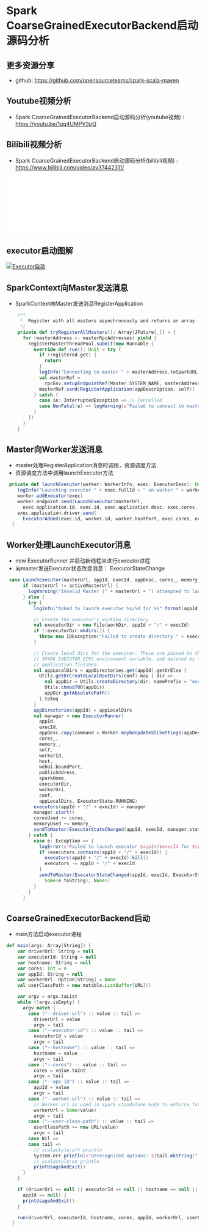 # Spark CoarseGrainedExecutorBackend启动源码分析

## 更多资源分享
- github: https://github.com/opensourceteams/spark-scala-maven

## Youtube视频分析
- Spark CoarseGrainedExecutorBackend启动源码分析(youtube视频) :  https://youtu.be/1qg4UMPV3pQ​

## Bilibili视频分析
- Spark CoarseGrainedExecutorBackend启动源码分析(bilibili视频) :  https://www.bilibili.com/video/av37442311/

<iframe src="//player.bilibili.com/player.html?aid=37442311&page=1" scrolling="no" border="0" frameborder="no" framespacing="0" allowfullscreen="true"> </iframe>

## executor启动图解

[![Executor启动](https://github.com/opensourceteams/spark-scala-maven/blob/master/md/images/spark/Executor%E5%90%AF%E5%8A%A8.png "Executor启动")](https://github.com/opensourceteams/spark-scala-maven/blob/master/md/images/spark/Executor%E5%90%AF%E5%8A%A8.png "Executor启动")

## SparkContext向Master发送消息
- SparkContext向Master发送消息RegisterApplication

```scala
    /**
     *  Register with all masters asynchronously and returns an array `Future`s for cancellation.
     */
    private def tryRegisterAllMasters(): Array[JFuture[_]] = {
      for (masterAddress <- masterRpcAddresses) yield {
        registerMasterThreadPool.submit(new Runnable {
          override def run(): Unit = try {
            if (registered.get) {
              return
            }
            logInfo("Connecting to master " + masterAddress.toSparkURL + "...")
            val masterRef =
              rpcEnv.setupEndpointRef(Master.SYSTEM_NAME, masterAddress, Master.ENDPOINT_NAME)
            masterRef.send(RegisterApplication(appDescription, self))
          } catch {
            case ie: InterruptedException => // Cancelled
            case NonFatal(e) => logWarning(s"Failed to connect to master $masterAddress", e)
          }
        })
      }
    }
```

## Master向Worker发送消息
- master处理RegisterApplication消息时调用，资源调度方法
- 资源调度方法中调用launchExecutor方法

```scala
 private def launchExecutor(worker: WorkerInfo, exec: ExecutorDesc): Unit = {
    logInfo("Launching executor " + exec.fullId + " on worker " + worker.id)
    worker.addExecutor(exec)
    worker.endpoint.send(LaunchExecutor(masterUrl,
      exec.application.id, exec.id, exec.application.desc, exec.cores, exec.memory))
    exec.application.driver.send(
      ExecutorAdded(exec.id, worker.id, worker.hostPort, exec.cores, exec.memory))
  }
```

## Worker处理LaunchExecutor消息
- new ExecutorRunner 并启动新线程来进行executor进程
- 向master发送Executor状态改变消息： ExecutorStateChange


```scala
 case LaunchExecutor(masterUrl, appId, execId, appDesc, cores_, memory_) =>
      if (masterUrl != activeMasterUrl) {
        logWarning("Invalid Master (" + masterUrl + ") attempted to launch executor.")
      } else {
        try {
          logInfo("Asked to launch executor %s/%d for %s".format(appId, execId, appDesc.name))

          // Create the executor's working directory
          val executorDir = new File(workDir, appId + "/" + execId)
          if (!executorDir.mkdirs()) {
            throw new IOException("Failed to create directory " + executorDir)
          }

          // Create local dirs for the executor. These are passed to the executor via the
          // SPARK_EXECUTOR_DIRS environment variable, and deleted by the Worker when the
          // application finishes.
          val appLocalDirs = appDirectories.get(appId).getOrElse {
            Utils.getOrCreateLocalRootDirs(conf).map { dir =>
              val appDir = Utils.createDirectory(dir, namePrefix = "executor")
              Utils.chmod700(appDir)
              appDir.getAbsolutePath()
            }.toSeq
          }
          appDirectories(appId) = appLocalDirs
          val manager = new ExecutorRunner(
            appId,
            execId,
            appDesc.copy(command = Worker.maybeUpdateSSLSettings(appDesc.command, conf)),
            cores_,
            memory_,
            self,
            workerId,
            host,
            webUi.boundPort,
            publicAddress,
            sparkHome,
            executorDir,
            workerUri,
            conf,
            appLocalDirs, ExecutorState.RUNNING)
          executors(appId + "/" + execId) = manager
          manager.start()
          coresUsed += cores_
          memoryUsed += memory_
          sendToMaster(ExecutorStateChanged(appId, execId, manager.state, None, None))
        } catch {
          case e: Exception => {
            logError(s"Failed to launch executor $appId/$execId for ${appDesc.name}.", e)
            if (executors.contains(appId + "/" + execId)) {
              executors(appId + "/" + execId).kill()
              executors -= appId + "/" + execId
            }
            sendToMaster(ExecutorStateChanged(appId, execId, ExecutorState.FAILED,
              Some(e.toString), None))
          }
        }
      }
```

## CoarseGrainedExecutorBackend启动
- main方法启动executor进程

```scala
def main(args: Array[String]) {
    var driverUrl: String = null
    var executorId: String = null
    var hostname: String = null
    var cores: Int = 0
    var appId: String = null
    var workerUrl: Option[String] = None
    val userClassPath = new mutable.ListBuffer[URL]()

    var argv = args.toList
    while (!argv.isEmpty) {
      argv match {
        case ("--driver-url") :: value :: tail =>
          driverUrl = value
          argv = tail
        case ("--executor-id") :: value :: tail =>
          executorId = value
          argv = tail
        case ("--hostname") :: value :: tail =>
          hostname = value
          argv = tail
        case ("--cores") :: value :: tail =>
          cores = value.toInt
          argv = tail
        case ("--app-id") :: value :: tail =>
          appId = value
          argv = tail
        case ("--worker-url") :: value :: tail =>
          // Worker url is used in spark standalone mode to enforce fate-sharing with worker
          workerUrl = Some(value)
          argv = tail
        case ("--user-class-path") :: value :: tail =>
          userClassPath += new URL(value)
          argv = tail
        case Nil =>
        case tail =>
          // scalastyle:off println
          System.err.println(s"Unrecognized options: ${tail.mkString(" ")}")
          // scalastyle:on println
          printUsageAndExit()
      }
    }

    if (driverUrl == null || executorId == null || hostname == null || cores <= 0 ||
      appId == null) {
      printUsageAndExit()
    }

    run(driverUrl, executorId, hostname, cores, appId, workerUrl, userClassPath)
  }
```

